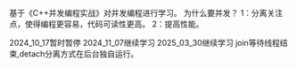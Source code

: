 基于《C++并发编程实战》对并发编程进行学习。
为什么要并发？
1：分离关注点，使得编程更容易，代码可读性更高。
2：提高性能。

2024_10_17暂时暂停
2024_11_07继续学习
2025_03_30继续学习
join等待线程结束,detach分离方式在后台独自运行。
